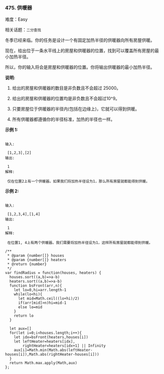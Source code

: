 ### 475. 供暖器

难度：Easy

相关话题：`二分查找`

冬季已经来临。你的任务是设计一个有固定加热半径的供暖器向所有房屋供暖。



现在，给出位于一条水平线上的房屋和供暖器的位置，找到可以覆盖所有房屋的最小加热半径。



所以，你的输入将会是房屋和供暖器的位置。你将输出供暖器的最小加热半径。



**说明:** 




1. 给出的房屋和供暖器的数目是非负数且不会超过 25000。

2. 给出的房屋和供暖器的位置均是非负数且不会超过10^9。

3. 只要房屋位于供暖器的半径内(包括在边缘上)，它就可以得到供暖。

4. 所有供暖器都遵循你的半径标准，加热的半径也一样。





**示例 1:** 





```

输入:

 [1,2,3],[2]
输出:

 1
解释:

 仅在位置2上有一个供暖器。如果我们将加热半径设为1，那么所有房屋就都能得到供暖。

```


**示例 2:** 





```

输入:

 [1,2,3,4],[1,4]
输出:

 1
解释:

 在位置1, 4上有两个供暖器。我们需要将加热半径设为1，这样所有房屋就都能得到供暖。

```



```
/**
 * @param {number[]} houses
 * @param {number[]} heaters
 * @return {number}
 */
var findRadius = function(houses, heaters) {
  houses.sort((a,b)=>a-b)
  heaters.sort((a,b)=>a-b)
  function bsFront(arr,n){
    let lo=0,hi=arr.length-1
    while(lo<hi){
      let mid=Math.ceil((lo+hi)/2)
      if(arr[mid]>n)hi=mid-1
      else lo=mid
    }
    return lo
  }

  let aux=[]
  for(let i=0;i<houses.length;i++){
    let idx=bsFront(heaters,houses[i])
    let leftHeater=heaters[idx],
        rightHeater=heaters[idx+1] || Infinity
    aux[i]=Math.min(Math.abs(leftHeater-houses[i]),Math.abs(rightHeater-houses[i]))
  }
  return Math.max.apply(Math,aux)
};



```

